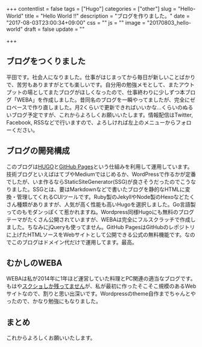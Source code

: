 +++
contentlist = false
tags = ["Hugo"]
categories = ["other"]
slug = "Hello-World"
title = "Hello World !!"
description = "ブログを作りました。"
date = "2017-08-03T23:00:34+09:00"
css = ""
js = ""
image = "20170803_hello-world"
draft = false
update = ""

+++

## ブログをつくりました
平田です。社会人になりました。仕事がはじまってから毎日が新しいことばかりで、苦労もありますがとても楽しいです。自分用の勉強メモとして、またアウトプットの場としてまたブログがほしくなったので、仕事終わりに少しずつ本ブログ「WEBA」を作成しました。昔同名のブログを一瞬やってましたが、完全にゼロベースで作り直しました。月2くらいで更新できればいいかな...くらいのぬるいブログ予定ですが、これからよろしくお願いいたします。情報配信はTwitter, Facebook, RSSなどで行いますので、よろしければ左上のメニューからフォローください。

## ブログの開発構成
このブログは[HUGO](https://gohugo.io/)と[GitHub Pages](https://pages.github.com/)という仕組みを利用して運用しています。技術ブログといえばはてブやMediumではじめるか、WordPressで作るかが定番でしたが、いま作るならStaticSiteGenerator(SSG)が良さそうだったのでこうなりました。SSGとは、要はMarkdownなどで書いたブログを静的なHTMLに変換・管理してくれるCUIツールです。Ruby製のJekyllやNode製のHexoなどたくさん種類がありますが、人気が高く性能も高いHugoを選択しました。Go言語製ってのもモダンっぽくて惹かれますね。Wordpress同様Hugoにも無料のブログテーマがたくさん公開されていますが、WEBAは完全にフルスクラッチで作成しました。ちなみにjQueryも使ってません。GitHub PagesはGitHubのレポジトリに上げたHTMLソースをWebサイトとして公開できる公式の無料機能です。なのでこのブログはドメイン代だけで運用してます。最高。

## むかしのWEBA
WEBAは私が2014年に1年ほど運営していた料理とPC関連の適当なブログです。もはや[スクショしか残ってません](http://hirata.works/works_weba.html)が、私が最初に作ったそこそこ規模のあるWebサイトなので、割りと思い出深いです。Wordpressのtheme自作までちゃんとやったので、かなり勉強にもなりました。

## まとめ
これからよろしくお願いいたします。
